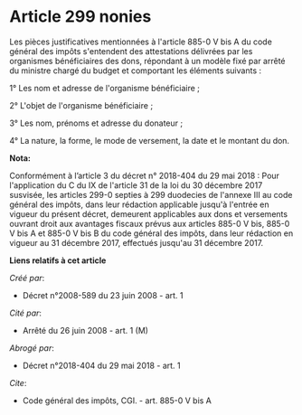 # Article 299 nonies

Les pièces justificatives mentionnées à l'article 885-0 V bis A du code général des impôts s'entendent des attestations
délivrées par les organismes bénéficiaires des dons, répondant à un modèle fixé par arrêté du ministre chargé du budget et
comportant les éléments suivants :

1° Les nom et adresse de l'organisme bénéficiaire ;

2° L'objet de l'organisme bénéficiaire ;

3° Les nom, prénoms et adresse du donateur ;

4° La nature, la forme, le mode de versement, la date et le montant du don.

**Nota:**

Conformément à l’article 3 du décret n° 2018-404 du 29 mai 2018 : Pour l'application du C du IX de l'article 31 de la loi du
30 décembre 2017 susvisée, les articles 299-0 septies à 299 duodecies de l'annexe III au code général des impôts, dans leur
rédaction applicable jusqu'à l'entrée en vigueur du présent décret, demeurent applicables aux dons et versements ouvrant
droit aux avantages fiscaux prévus aux articles 885-0 V bis, 885-0 V bis A et 885-0 V bis B du code général des impôts, dans
leur rédaction en vigueur au 31 décembre 2017, effectués jusqu'au 31 décembre 2017.

**Liens relatifs à cet article**

_Créé par_:

  - Décret n°2008-589 du 23 juin 2008 - art. 1

_Cité par_:

  - Arrêté du 26 juin 2008 - art. 1 (M)

_Abrogé par_:

  - Décret n°2018-404 du 29 mai 2018 - art. 1

_Cite_:

  - Code général des impôts, CGI. - art. 885-0 V bis A
